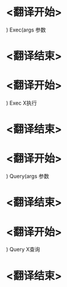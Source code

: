 
# <翻译开始>
) Exec(args
参数
# <翻译结束>

# <翻译开始>
) Exec
X执行
# <翻译结束>

# <翻译开始>
) Query(args
参数
# <翻译结束>

# <翻译开始>
) Query
X查询
# <翻译结束>
